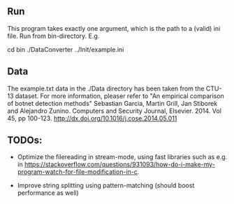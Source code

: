 ## Run 

This program takes exactly one argument, which is the path to a (valid) ini file. Run from 
bin-directory. E.g. 

cd bin
./DataConverter ../Init/example.ini

## Data

The example.txt data in the ./Data directory has been taken from the CTU-13 dataset. For more 
information, pleaser refer to "An empirical comparison of botnet detection methods" Sebastian Garcia, 
Martin Grill, Jan Stiborek and Alejandro Zunino. Computers and Security Journal, 
Elsevier. 2014. Vol 45, pp 100-123. http://dx.doi.org/10.1016/j.cose.2014.05.011 

## TODOs: 

- Optimize the filereading in stream-mode, using fast libraries such as e.g. in https://stackoverflow.com/questions/931093/how-do-i-make-my-program-watch-for-file-modification-in-c.

- Improve string splitting using pattern-matching (should boost performance as well)